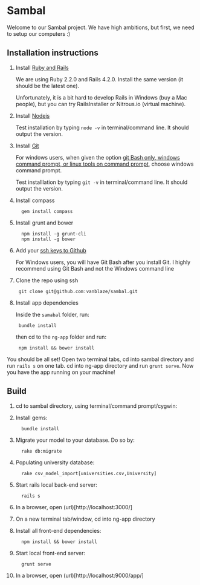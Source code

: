 Sambal
============

Welcome to our Sambal project. We have high ambitions, but first, we need to setup our computers :)

Installation instructions
----------------------------

1. Install [Ruby and Rails](https://railsapps.github.io/installing-rails.html)

   We are using Ruby 2.2.0 and Rails 4.2.0. Install the same version (it should be the latest one).

   Unfortunately, it is a bit hard to develop Rails in Windows (buy a Mac people), but you can try RailsInstaller or Nitrous.io (virtual machine).

2. Install [Nodejs](http://nodejs.org/)

   Test installation by typing `node -v` in terminal/command line. It should output the version.

3. Install [Git](http://git-scm.com/)

   For windows users, when given the option [git Bash only, windows command prompt, or linux tools on command prompt](https://bardevblog.files.wordpress.com/2013/10/102613_2336_asimpletuto11.png?w=640), choose windows command prompt.
   
   Test installlation by typing `git -v` in terminal/command line. It should output the version.

4. Install compass

         gem install compass

5. Install grunt and bower

         npm install -g grunt-cli
         npm install -g bower

6. Add your [ssh keys to Github](https://help.github.com/articles/generating-ssh-keys/#platform-windows) 

   For Windows users, you will have Git Bash after you install Git. I highly recommend using Git Bash and not the Windows command line

7. Clone the repo using ssh

        git clone git@github.com:vanblaze/sambal.git

8. Install app dependencies

   Inside the `samabal` folder, run:

        bundle install

   then cd to the `ng-app` folder and run:

        npm install && bower install
        
You should be all set! Open two terminal tabs, cd into sambal directory and run `rails s` on one tab. cd into ng-app directory and run `grunt serve`. Now you have the app running on your machine!

Build
----------------------------

1. cd to sambal directory, using terminal/command prompt/cygwin:

2. Install gems:

         bundle install

3. Migrate your model to your database. Do so by:

         rake db:migrate

4. Populating university database: 

         rake csv_model_import[universities.csv,University]

5. Start rails local back-end server:

         rails s

6. In a browser, open (url)[http://localhost:3000/]

7. On a new terminal tab/window, cd into ng-app directory

8. Install all front-end dependencies:

         npm install && bower install

9. Start local front-end server:

         grunt serve

10. In a browser, open (url)[http://localhost:9000/app/]

